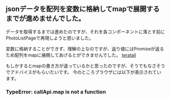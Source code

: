 ## jsonデータを配列を変数に格納してmapで展開するまでが進めませんでした。
データを取得するまでは進めたのですが、それを各コンポーネントに落とす前にPhotoListPageで再現しようと思いました。

変数に格納することができず、理解の上なのですが、返り値にはPromiseが返るため配列をmapに展開してあげるとができませんでした。
[teratail](https://teratail.com/questions/287359)

もしかするとmapの書き方が違っているかと思ったのですが、そうでもなさそうでアドバイスがもらいたいです。
今のところブラウザには以下が表示されています。

### TypeError: callApi.map is not a function